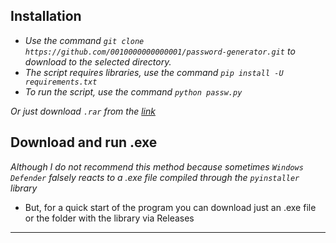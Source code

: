 ## Installation
- _Use the command `git clone https://github.com/0010000000000001/password-generator.git` to download to the selected directory._
- _The script requires libraries, use the command `pip install -U requirements.txt`_
- _To run the script, use the command `python passw.py`_
 
_Or just download `.rar` from the [link](https://github.com/0010000000000001/password-generator/archive/refs/heads/main.zip)_


## Download and run .exe
_Although I do not recommend this method because sometimes `Windows Defender` falsely reacts to a .exe file compiled through the `pyinstaller` library_

- But, for a quick start of the program you can download just an .exe file or the folder with the library via Releases
___

